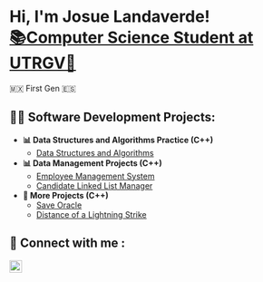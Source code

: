 <h1>Hi, I'm Josue Landaverde!<br/><a href="https://github.com/jlndvr">📚Computer Science Student at UTRGV🤠</a> <a href="https://www.linkedin.com/in/jlndvr/"></a></h1>
<a>🇲🇽 First Gen 🇪🇸</a>
<h2> 👨‍💻 Software Development Projects:</h2>

- <b>📊 Data Structures and Algorithms Practice (C++)</b>
  - [Data Structures and Algorithms](https://github.com/jlndvr/Data-Structures-and-Algorithms-Practice-)
- <b>📊 Data Management Projects (C++)</b>
  - [Employee Management System](https://github.com/jlndvr/Candidate-Dequeue-Manager)
  - [Candidate Linked List Manager](https://github.com/jlndvr/Candidate-Linked-List-Manager)
- <b>🔨 More Projects (C++)</b>
  - [Save Oracle](https://github.com/jlndvr/Save-Oracle)
  - [Distance of a Lightning Strike](https://github.com/jlndvr/Distance-of-a-Lightning-Strike)
    
<h2> 🤳 Connect with me :</h2>

[<img align="left" alt="JosueLandaverde | LinkedIn" width="22px" src="https://cdn.jsdelivr.net/npm/simple-icons@v3/icons/linkedin.svg" />][linkedin]

[linkedin]: https://www.linkedin.com/in/jlndvr

<!---
jlndvr/jlndvr is a ✨ special ✨ repository because its `README.md` (this file) appears on your GitHub profile.
You can click the Preview link to take a look at your changes.
--->
